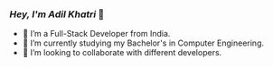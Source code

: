 ### *Hey, I'm Adil Khatri* 👋

- 🔭 I’m a Full-Stack Developer from India.
- 🌱 I’m currently studying my Bachelor's in Computer Engineering.
- 👯 I’m looking to collaborate with different developers.

<!--
- 🤔 I’m looking for help with ...
- 💬 Ask me about ...
- 📫 How to reach me: ...
- 😄 Pronouns: ...
- ⚡ Fun fact: ...
-->
